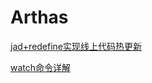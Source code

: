 # Arthas

[jad+redefine实现线上代码热更新](./subfile/_1jad+redefine实现线上代码热更新.md)

[watch命令详解](./subfile/_2watch命令详解.md)